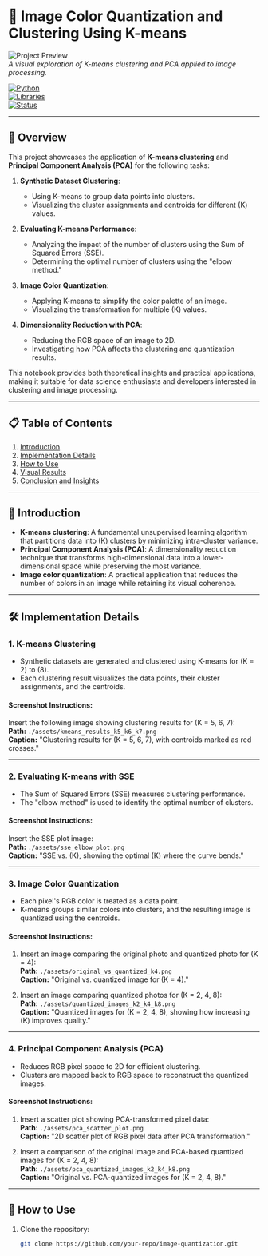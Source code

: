 # **🎨 Image Color Quantization and Clustering Using K-means**

![Project Preview](./assets/banner_image.jpg)  
*A visual exploration of K-means clustering and PCA applied to image processing.*

[![Python](https://img.shields.io/badge/Python-3.7+-blue.svg)](https://www.python.org/)  
[![Libraries](https://img.shields.io/badge/Libraries-Scikit--learn%2C%20Matplotlib%2C%20Numpy-green)](https://scikit-learn.org/)  
[![Status](https://img.shields.io/badge/Status-Complete-brightgreen)](#)

---

## **📖 Overview**
This project showcases the application of **K-means clustering** and **Principal Component Analysis (PCA)** for the following tasks:

1. **Synthetic Dataset Clustering**:
   - Using K-means to group data points into clusters.
   - Visualizing the cluster assignments and centroids for different \(K\) values.

2. **Evaluating K-means Performance**:
   - Analyzing the impact of the number of clusters using the Sum of Squared Errors (SSE).
   - Determining the optimal number of clusters using the "elbow method."

3. **Image Color Quantization**:
   - Applying K-means to simplify the color palette of an image.
   - Visualizing the transformation for multiple \(K\) values.

4. **Dimensionality Reduction with PCA**:
   - Reducing the RGB space of an image to 2D.
   - Investigating how PCA affects the clustering and quantization results.

This notebook provides both theoretical insights and practical applications, making it suitable for data science enthusiasts and developers interested in clustering and image processing.

---

## **📋 Table of Contents**
1. [Introduction](#introduction)  
2. [Implementation Details](#implementation-details)  
3. [How to Use](#how-to-use)  
4. [Visual Results](#visual-results)  
5. [Conclusion and Insights](#conclusion-and-insights)  

---

## **🚀 Introduction**
- **K-means clustering**: A fundamental unsupervised learning algorithm that partitions data into \(K\) clusters by minimizing intra-cluster variance.  
- **Principal Component Analysis (PCA)**: A dimensionality reduction technique that transforms high-dimensional data into a lower-dimensional space while preserving the most variance.  
- **Image color quantization**: A practical application that reduces the number of colors in an image while retaining its visual coherence.

---

## **🛠 Implementation Details**

### **1. K-means Clustering**
- Synthetic datasets are generated and clustered using K-means for \(K = 2\) to \(8\).
- Each clustering result visualizes the data points, their cluster assignments, and the centroids.

#### **Screenshot Instructions:**
Insert the following image showing clustering results for \(K = 5, 6, 7\):  
**Path:** `./assets/kmeans_results_k5_k6_k7.png`  
**Caption:** "Clustering results for \(K = 5, 6, 7\), with centroids marked as red crosses."

---

### **2. Evaluating K-means with SSE**
- The Sum of Squared Errors (SSE) measures clustering performance.
- The "elbow method" is used to identify the optimal number of clusters.

#### **Screenshot Instructions:**
Insert the SSE plot image:  
**Path:** `./assets/sse_elbow_plot.png`  
**Caption:** "SSE vs. \(K\), showing the optimal \(K\) where the curve bends."

---

### **3. Image Color Quantization**
- Each pixel's RGB color is treated as a data point.
- K-means groups similar colors into clusters, and the resulting image is quantized using the centroids.

#### **Screenshot Instructions:**
1. Insert an image comparing the original photo and quantized photo for \(K = 4\):  
   **Path:** `./assets/original_vs_quantized_k4.png`  
   **Caption:** "Original vs. quantized image for \(K = 4\)."

2. Insert an image comparing quantized photos for \(K = 2, 4, 8\):  
   **Path:** `./assets/quantized_images_k2_k4_k8.png`  
   **Caption:** "Quantized images for \(K = 2, 4, 8\), showing how increasing \(K\) improves quality."

---

### **4. Principal Component Analysis (PCA)**
- Reduces RGB pixel space to 2D for efficient clustering.
- Clusters are mapped back to RGB space to reconstruct the quantized images.

#### **Screenshot Instructions:**
1. Insert a scatter plot showing PCA-transformed pixel data:  
   **Path:** `./assets/pca_scatter_plot.png`  
   **Caption:** "2D scatter plot of RGB pixel data after PCA transformation."

2. Insert a comparison of the original image and PCA-based quantized images for \(K = 2, 4, 8\):  
   **Path:** `./assets/pca_quantized_images_k2_k4_k8.png`  
   **Caption:** "Original vs. PCA-quantized images for \(K = 2, 4, 8\)."

---

## **📌 How to Use**

1. Clone the repository:
   ```bash
   git clone https://github.com/your-repo/image-quantization.git
